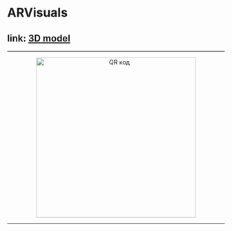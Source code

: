 # ARVisuals

## **link**: [**3D model**](https://diotapp.github.io/models/)

---

<p align="center">
  <a href="http://qrcoder.ru" target="_blank"><img src="http://qrcoder.ru/code/?https%3A%2F%2Fdiotapp.github.io%2Fmodels%2F&10&0" width="370" height="370" border="0" title="QR код"></a>
</p>

---

